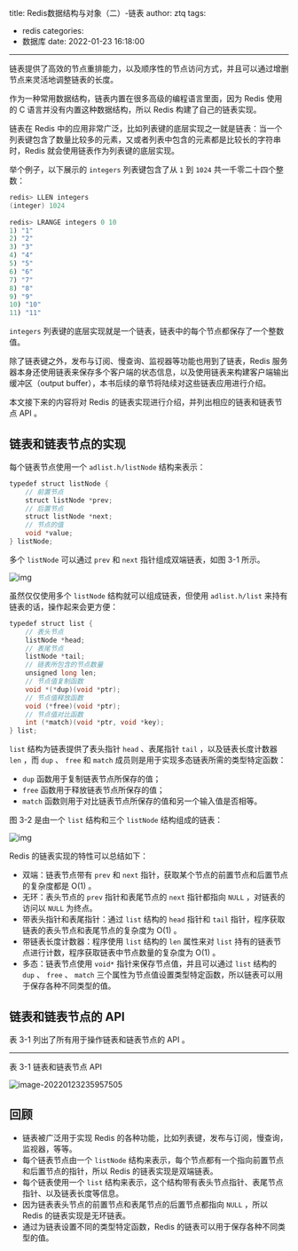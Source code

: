 title: Redis数据结构与对象（二）-链表
author: ztq
tags:
  - redis
categories:
  - 数据库
date: 2022-01-23 16:18:00

---

链表提供了高效的节点重排能力，以及顺序性的节点访问方式，并且可以通过增删节点来灵活地调整链表的长度。

作为一种常用数据结构，链表内置在很多高级的编程语言里面，因为 Redis 使用的 C 语言并没有内置这种数据结构，所以 Redis 构建了自己的链表实现。

链表在 Redis 中的应用非常广泛，比如列表键的底层实现之一就是链表：当一个列表键包含了数量比较多的元素，又或者列表中包含的元素都是比较长的字符串时，Redis 就会使用链表作为列表键的底层实现。

举个例子，以下展示的 `integers` 列表键包含了从 `1` 到 `1024` 共一千零二十四个整数：

```java
redis> LLEN integers
(integer) 1024
 
redis> LRANGE integers 0 10
1) "1"
2) "2"
3) "3"
4) "4"
5) "5"
6) "6"
7) "7"
8) "8"
9) "9"
10) "10"
11) "11"
```

`integers` 列表键的底层实现就是一个链表，链表中的每个节点都保存了一个整数值。

除了链表键之外，发布与订阅、慢查询、监视器等功能也用到了链表，Redis 服务器本身还使用链表来保存多个客户端的状态信息，以及使用链表来构建客户端输出缓冲区（output buffer），本书后续的章节将陆续对这些链表应用进行介绍。

本文接下来的内容将对 Redis 的链表实现进行介绍，并列出相应的链表和链表节点 API 。

## 链表和链表节点的实现

每个链表节点使用一个 `adlist.h/listNode` 结构来表示：

```java
typedef struct listNode {
    // 前置节点
    struct listNode *prev;
    // 后置节点
    struct listNode *next;
    // 节点的值
    void *value;
} listNode;
```

多个 `listNode` 可以通过 `prev` 和 `next` 指针组成双端链表，如图 3-1 所示。

![img](/img/df56c6c619c3e1efb6f6140d56f67bcd.png)

虽然仅仅使用多个 `listNode` 结构就可以组成链表，但使用 `adlist.h/list` 来持有链表的话，操作起来会更方便：

```java
typedef struct list {
    // 表头节点
    listNode *head;
    // 表尾节点
    listNode *tail;
    // 链表所包含的节点数量
    unsigned long len;
    // 节点值复制函数
    void *(*dup)(void *ptr);
    // 节点值释放函数
    void (*free)(void *ptr);
    // 节点值对比函数
    int (*match)(void *ptr, void *key);
} list;
```

`list` 结构为链表提供了表头指针 `head` 、表尾指针 `tail` ，以及链表长度计数器 `len` ，而 `dup` 、 `free` 和 `match` 成员则是用于实现多态链表所需的类型特定函数：

- `dup` 函数用于复制链表节点所保存的值；
- `free` 函数用于释放链表节点所保存的值；
- `match` 函数则用于对比链表节点所保存的值和另一个输入值是否相等。

图 3-2 是由一个 `list` 结构和三个 `listNode` 结构组成的链表：

![img](/img/591a3d39db7558c3fd1db79821abec5e.png)

Redis 的链表实现的特性可以总结如下：

- 双端：链表节点带有 `prev` 和 `next` 指针，获取某个节点的前置节点和后置节点的复杂度都是 O(1) 。
- 无环：表头节点的 `prev` 指针和表尾节点的 `next` 指针都指向 `NULL` ，对链表的访问以 `NULL` 为终点。
- 带表头指针和表尾指针：通过 `list` 结构的 `head` 指针和 `tail` 指针，程序获取链表的表头节点和表尾节点的复杂度为 O(1) 。
- 带链表长度计数器：程序使用 `list` 结构的 `len` 属性来对 `list` 持有的链表节点进行计数，程序获取链表中节点数量的复杂度为 O(1) 。
- 多态：链表节点使用 `void*` 指针来保存节点值，并且可以通过 `list` 结构的 `dup` 、 `free` 、 `match` 三个属性为节点值设置类型特定函数，所以链表可以用于保存各种不同类型的值。

## 链表和链表节点的 API

表 3-1 列出了所有用于操作链表和链表节点的 API 。

------

表 3-1 链表和链表节点 API

![image-20220123235957505](/img/image-20220123235957505.png)

## 回顾

- 链表被广泛用于实现 Redis 的各种功能，比如列表键，发布与订阅，慢查询，监视器，等等。
- 每个链表节点由一个 `listNode` 结构来表示，每个节点都有一个指向前置节点和后置节点的指针，所以 Redis 的链表实现是双端链表。
- 每个链表使用一个 `list` 结构来表示，这个结构带有表头节点指针、表尾节点指针、以及链表长度等信息。
- 因为链表表头节点的前置节点和表尾节点的后置节点都指向 `NULL` ，所以 Redis 的链表实现是无环链表。
- 通过为链表设置不同的类型特定函数，Redis 的链表可以用于保存各种不同类型的值。
